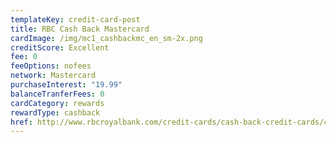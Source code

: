 ```yaml
---
templateKey: credit-card-post
title: RBC Cash Back Mastercard
cardImage: /img/mc1_cashbackmc_en_sm-2x.png
creditScore: Excellent
fee: 0
feeOptions: nofees
network: Mastercard
purchaseInterest: "19.99"
balanceTranferFees: 0
cardCategory: rewards
rewardType: cashback
href: http://www.rbcroyalbank.com/credit-cards/cash-back-credit-cards/cash-back-mastercard/index.html
---
```

